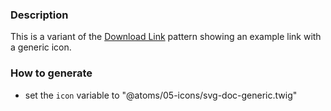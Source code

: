### Description
This is a variant of the [Download Link](./?p=molecules-download-link) pattern showing an example link with a generic icon.

### How to generate
* set the `icon` variable to "@atoms/05-icons/svg-doc-generic.twig"
